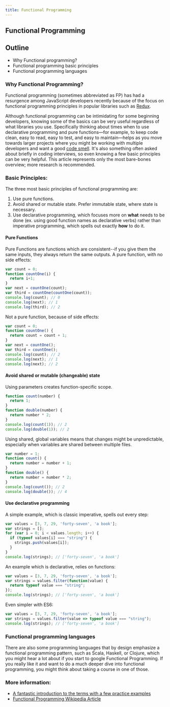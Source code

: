 ```yaml
---
title: Functional Programming
---
```

## Functional Programming

## Outline
* Why Functional programming?
* Functional programming basic principles
* Functional programming languages

### Why Functional Programming?

Functional programming (sometimes abbreviated as FP) has had a resurgence among JavaScript developers recently because of the focus on functional programming principles in popular libraries such as [Redux](https://redux.js.org/).

Although functional programming can be intimidating for some beginning developers, knowing some of the basics can be very useful regardless of what libraries you use. Specifically thinking about times when to use declarative programming and pure functions—for example, to keep code clean, easy to read, easy to test, and easy to maintain—helps as you move towards larger projects where you might be working with multiple developers and want a good [code smell](https://guide.freecodecamp.org/agile/code-smells/). It's also something often asked about briefly in coding interviews, so even knowing a few basic principles can be very helpful. This article represents only the most bare-bones overview; more research is recommended.

### Basic Principles:
The three most basic principles of functional programming are:
1. Use pure functions.
2. Avoid shared or mutable state. Prefer immutable state, where state is necessary.
3. Use declarative programming, which focuses more on **what** needs to be done (ex. using good function names as declarative verbs) rather than imperative programming, which spells out exactly **how** to do it.

#### Pure Functions
Pure Functions are functions which are consistent--if you give them the same inputs, they always return the same outputs.
A pure function, with no side effects:
  ```javascript
  var count = 0;
  function countOne(i) {
    return i+1;
  }
  var next = countOne(count);
  var third = countOne(countOne(count));
  console.log(count); // 0
  console.log(next); // 1
  console.log(third); // 2
  ```
Not a pure function, because of side effects:
  ```javascript
  var count = 0;
  function countOne() {
    return count = count + 1;
  }
  var next = countOne();
  var third = countOne();
  console.log(count); // 2
  console.log(next); // 1
  console.log(next); // 2
  ```
#### Avoid shared or mutable (changeable) state
Using parameters creates function-specific scope.
  ```javascript
  function count(number) {
    return 1;
  }
  function double(number) {
    return number * 2;
  }
  console.log(count(1)); // 2
  console.log(double(1)); // 2
  ```
Using shared, global variables means that changes might be unpredictable, especially when variables are shared between multiple files.
  ```javascript
  var number = 1;
  function count() {
    return number = number + 1;
  }
  function double() {
    return number = number * 2;
  }
  console.log(count()); // 2
  console.log(double()); // 4
  ```

#### Use declarative programming
A simple example, which is
classic imperative, spells out every step:
  ```javascript
  var values = [3, 7, 29, 'forty-seven', 'a book'];
  var strings = [];
  for (var i = 0; i < values.length; i++) {
    if (typeof values[i] === "string") {
      strings.push(values[i]);
    }
  }
  console.log(strings); // ['forty-seven', 'a book']
  ```
An example which is declarative, relies on functions:
  ```javascript
  var values = [3, 7, 29, 'forty-seven', 'a book'];
  var strings = values.filter(function(value) {
    return typeof value === "string";
  });
  console.log(strings); // ['forty-seven', 'a book']
  ```
Even simpler with ES6:
  ```javascript
  var values = [3, 7, 29, 'forty-seven', 'a book'];
  var strings = values.filter(value => typeof value === "string");
  console.log(strings); // ['forty-seven', 'a book']
  ```

### Functional programming languages

There are also some programming languages that by design emphasize a functional programming pattern, such as Scala, Haskell, or Clojure, which you might hear a lot about if you start to google Functional Programming. If you really like it and want to do a much deeper dive into functional programming, you might think about taking a course in one of those.

### More information:
* [A fantastic introduction to the terms with a few practice examples](https://medium.com/javascript-scene/master-the-javascript-interview-what-is-functional-programming-7f218c68b3a0)
* [Functional Programming Wikipedia Article](https://en.wikipedia.org/wiki/Functional_programming)
